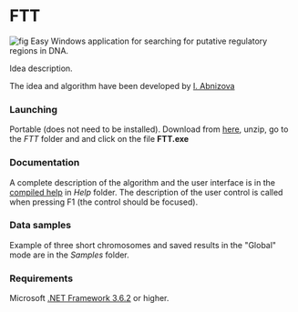 # FTT
![fig](FTT_solution/FTT/FTT.ico) Easy Windows application for searching for putative regulatory regions in DNA.

Idea description.

The idea and algorithm have been developed by [I. Abnizova](https://www.linkedin.com/in/irina-abnizova-08309410/)

### Launching
Portable (does not need to be installed). Download from [here](Releases), unzip, go to the *FTT* folder and and click on the file **FTT.exe**

### Documentation
A complete description of the algorithm and the user interface is in the [compiled help](FTT_solution/Help/FTT_help.chm) in *Help* folder.
The description of the user control is called when pressing F1 (the control should be focused).

### Data samples
Example of three short chromosomes and saved results in the "Global" mode are in the *Samples* folder.

### Requirements
Microsoft [.NET Framework 3.6.2](https://www.microsoft.com/en-us/download/details.aspx?id=21) or higher. 
